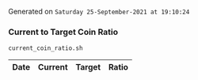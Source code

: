 Generated on `Saturday 25-September-2021 at 19:10:24`

### Current to Target Coin Ratio
`current_coin_ratio.sh`

Date|Current|Target|Ratio
---|---|---|---
